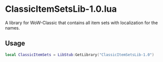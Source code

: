 # ClassicItemSetsLib-1.0.lua

A library for WoW-Classic that contains all item sets with localization for the names.

## Usage

```lua
local ClassicItemSets = LibStub:GetLibrary("ClassicItemSetsLib-1.0")
```
